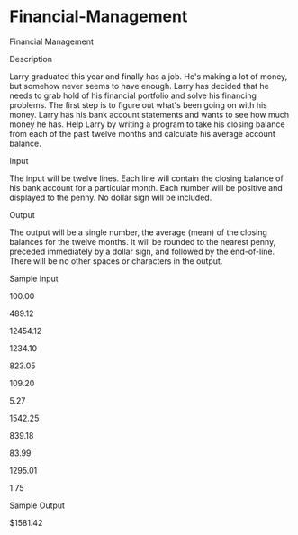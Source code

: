 # Financial-Management

Financial Management

Description

Larry graduated this year and finally has a job. He's making a lot of money, but somehow never seems to have enough. Larry has decided that he needs to grab hold of his financial portfolio and solve his financing problems. The first step is to figure out what's been going on with his money. Larry has his bank account statements and wants to see how much money he has. Help Larry by writing a program to take his closing balance from each of the past twelve months and calculate his average account balance. 

Input

The input will be twelve lines. Each line will contain the closing balance of his bank account for a particular month. Each number will be positive and displayed to the penny. No dollar sign will be included. 

Output

The output will be a single number, the average (mean) of the closing balances for the twelve months. It will be rounded to the nearest penny, preceded immediately by a dollar sign, and followed by the end-of-line. There will be no other spaces or characters in the output. 

Sample Input

100.00

489.12

12454.12

1234.10

823.05

109.20

5.27

1542.25

839.18

83.99

1295.01

1.75


Sample Output

$1581.42

